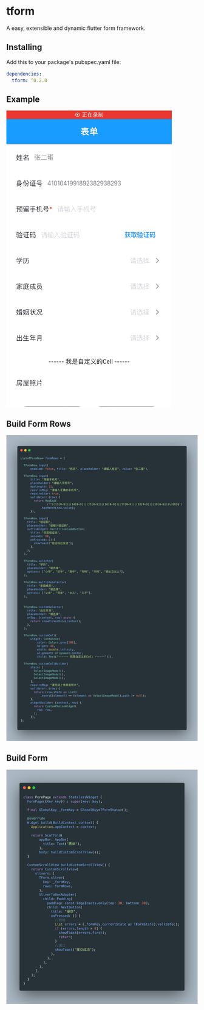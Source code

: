 # tform

A easy, extensible and dynamic flutter form framework.

## Installing
Add this to your package's pubspec.yaml file:
```yaml
dependencies:
  tform: ^0.2.0
```

## Example
![avatar](./raw/demo.gif)

## Build Form Rows
![avatar](./raw/carbon_rows.png)

## Build Form
![avatar](./raw/carbon_page.png)
